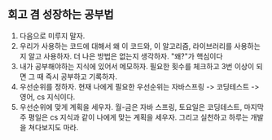## 회고 겸 성장하는 공부법

1. 다음으로 미루지 말자.
2. 우리가 사용하는 코드에 대해서 왜 이 코드와, 이 알고리즘, 라이브러리를 사용하는지 알고 사용하자. 더 나은 방법은 없는지 생각하자. "왜?"가 핵심이다
3. 내가 공부해야하는 지식에 있어서 메모하자. 필요한 횟수를 체크하고 3번 이상이 되면 그 때 즉시 공부하고 기록하자.
4. 우선순위를 정하자. 현재 나에게 필요한 우선순위는 자바스프링 -> 코딩테스트 -> 영어, cs 지식이다.
5. 우선순위에 맞게 계획을 세우자. 월-금은 자바 스프링, 토요일은 코딩테스트, 마지막 주 평일은 cs 지식과 같이 나에게 맞는 계획을 세우자. 그리고 실천하고 하루는 개발을 쳐다보지도 마라.
